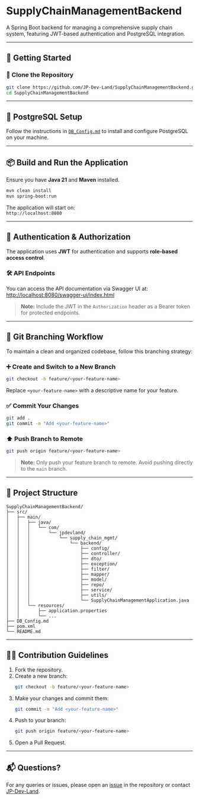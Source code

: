# SupplyChainManagementBackend

A Spring Boot backend for managing a comprehensive supply chain system, featuring JWT-based authentication and PostgreSQL integration.

---

## 🚀 Getting Started

### 🔧 Clone the Repository

```bash
git clone https://github.com/JP-Dev-Land/SupplyChainManagementBackend.git
cd SupplyChainManagementBackend
```

---

## 🐘 PostgreSQL Setup

Follow the instructions in [`DB_Config.md`](./[DB_Config.md](./backend/DB_Config.md)) to install and configure PostgreSQL on your machine.

---

## 📦 Build and Run the Application

Ensure you have **Java 21** and **Maven** installed.

```bash
mvn clean install
mvn spring-boot:run
```

The application will start on:  
`http://localhost:8080`

---

## 🔐 Authentication & Authorization

The application uses **JWT** for authentication and supports **role-based access control**.

### 🛠️ API Endpoints

You can access the API documentation via Swagger UI at:  
[http://localhost:8080/swagger-ui/index.html](http://localhost:8080/swagger-ui/index.html)

> **Note:** Include the JWT in the `Authorization` header as a Bearer token for protected endpoints.

---

## 🌿 Git Branching Workflow

To maintain a clean and organized codebase, follow this branching strategy:

### ➕ Create and Switch to a New Branch

```bash
git checkout -b feature/<your-feature-name>
```

Replace `<your-feature-name>` with a descriptive name for your feature.

### ✅ Commit Your Changes

```bash
git add .
git commit -m "Add <your-feature-name>"
```

### ⬆️ Push Branch to Remote

```bash
git push origin feature/<your-feature-name>
```

> **Note:** Only push your feature branch to remote. Avoid pushing directly to the `main` branch.

---

## 📂 Project Structure

```
SupplyChainManagementBackend/
├── src/
│   ├── main/
│   │   ├── java/
│   │   │   └── com/
│   │   │       └── jpdevland/
│   │   │           └── supply_chain_mgmt/
│   │   │               └── backend/
│   │   │                   ├── config/
│   │   │                   ├── controller/
│   │   │                   ├── dto/
│   │   │                   ├── exception/
│   │   │                   ├── filter/
│   │   │                   ├── mapper/
│   │   │                   ├── model/
│   │   │                   ├── repo/
│   │   │                   ├── service/
│   │   │                   ├── utils/
│   │   │                   └── SupplyChainManagementApplication.java
│   │   └── resources/
│   │       ├── application.properties
│   │       └── ...
├── DB_Config.md
├── pom.xml
└── README.md
```

---

## 👨‍💻 Contribution Guidelines

1. Fork the repository.
2. Create a new branch:  
   ```bash
   git checkout -b feature/<your-feature-name>
   ```
3. Make your changes and commit them:  
   ```bash
   git commit -m "Add <your-feature-name>"
   ```
4. Push to your branch:  
   ```bash
   git push origin feature/<your-feature-name>
   ```
5. Open a Pull Request.

---

## 📬 Questions?

For any queries or issues, please open an [issue](https://github.com/JP-Dev-Land/SupplyChainManagementBackend/issues) in the repository or contact [JP-Dev-Land](https://github.com/JP-Dev-Land).

